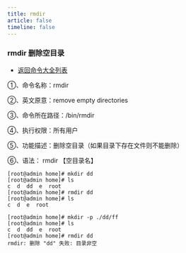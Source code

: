 ```yaml
---
title: rmdir
article: false
timeline: false
---
```

### rmdir 删除空目录

- [返回命令大全列表](../command.md#文件管理)

①、命令名称：rmdir

②、英文原意：remove empty directories

③、命令所在路径：/bin/rmdir

④、执行权限：所有用户

⑤、功能描述：删除空目录（如果目录下存在文件则不能删除）

⑥、语法： rmdir 【空目录名】

```shell
[root@admin home]# mkdir dd
[root@admin home]# ls
c  d  dd  e  root
[root@admin home]# rmdir dd
[root@admin home]# ls
c  d  e  root
```

```shell
[root@admin home]# mkdir -p ./dd/ff
[root@admin home]# ls
c  d  dd  e  root
[root@admin home]# rmdir dd
rmdir: 删除 "dd" 失败: 目录非空
```

